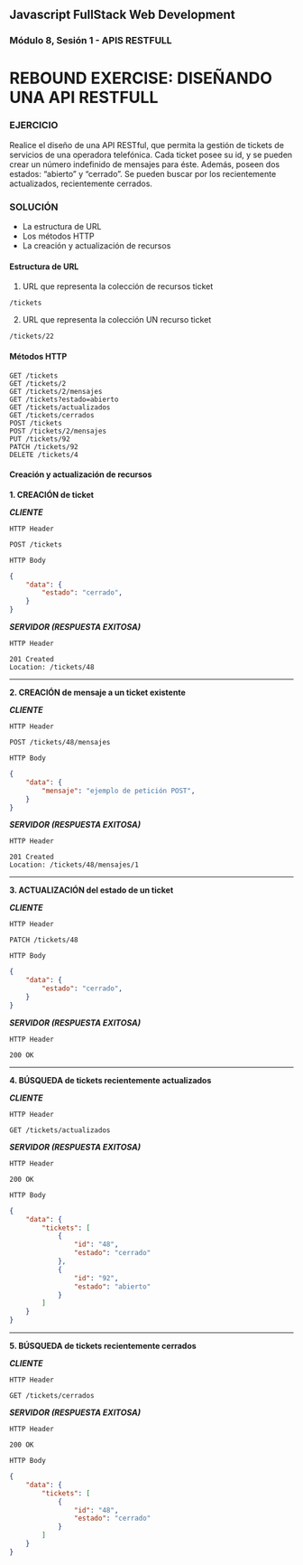 ## Javascript FullStack Web Development
### Módulo 8, Sesión 1 - APIS RESTFULL

# REBOUND  EXERCISE:  DISEÑANDO UNA API RESTFULL

### EJERCICIO
Realice el diseño de una API RESTful, que permita la gestión de tickets de servicios de una operadora telefónica. Cada ticket posee su id, y se pueden crear un número indefinido de mensajes para éste. Además, poseen dos estados:  “abierto” y  “cerrado”. Se pueden buscar por los recientemente actualizados, recientemente cerrados.

### SOLUCIÓN

- La estructura de URL 
- Los métodos HTTP 
- La creación y actualización de recursos

#### **Estructura de URL**

1. URL que representa la colección de recursos ticket
```
/tickets
```
2. URL que representa la colección UN recurso ticket
```
/tickets/22
```
#### **Métodos HTTP**

```
GET /tickets
GET /tickets/2
GET /tickets/2/mensajes
GET /tickets?estado=abierto
GET /tickets/actualizados
GET /tickets/cerrados
POST /tickets
POST /tickets/2/mensajes
PUT /tickets/92
PATCH /tickets/92
DELETE /tickets/4
```
#### **Creación y actualización de recursos**

**1. CREACIÓN de ticket**

***CLIENTE***

`HTTP Header`
```
POST /tickets
```
`HTTP Body`
```JSON
{
    "data": {
        "estado": "cerrado",
    }
}
```
***SERVIDOR (RESPUESTA EXITOSA)***

`HTTP Header`
```http
201 Created
Location: /tickets/48
```
<hr>

**2. CREACIÓN de mensaje a un ticket existente**

***CLIENTE***

`HTTP Header`
```
POST /tickets/48/mensajes
```
`HTTP Body`
```JSON
{
    "data": {
        "mensaje": "ejemplo de petición POST",
    }
}
```
***SERVIDOR (RESPUESTA EXITOSA)***

`HTTP Header`
```http
201 Created
Location: /tickets/48/mensajes/1
```

<hr>

**3. ACTUALIZACIÓN del estado de un ticket**

***CLIENTE***

`HTTP Header`
```
PATCH /tickets/48
```
`HTTP Body`
```JSON
{
    "data": {
        "estado": "cerrado",
    }
}
```
***SERVIDOR (RESPUESTA EXITOSA)***

`HTTP Header`
```http
200 OK
```

<hr>

**4. BÚSQUEDA de tickets recientemente actualizados**

***CLIENTE***

`HTTP Header`
```
GET /tickets/actualizados
```
***SERVIDOR (RESPUESTA EXITOSA)***

`HTTP Header`
```
200 OK
```

`HTTP Body`
```JSON
{
    "data": {
        "tickets": [
            {
                "id": "48",
                "estado": "cerrado"
            },
            {
                "id": "92",
                "estado": "abierto"
            }
        ]
    }
}
```

<hr>

**5. BÚSQUEDA de tickets recientemente cerrados**

***CLIENTE***

`HTTP Header`
```
GET /tickets/cerrados
```
***SERVIDOR (RESPUESTA EXITOSA)***

`HTTP Header`
```
200 OK
```

`HTTP Body`
```JSON
{
    "data": {
        "tickets": [
            {
                "id": "48",
                "estado": "cerrado"
            }
        ]
    }
}
```